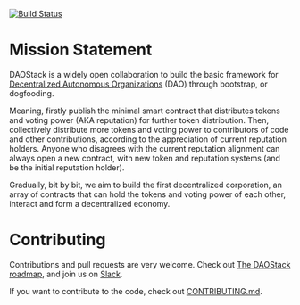 [![Build Status](https://travis-ci.org/daostack/daostack.svg?branch=master)](https://travis-ci.org/daostack/daostack)

# Mission Statement

DAOStack is a widely open collaboration to build the basic framework for [Decentralized Autonomous Organizations](https://en.wikipedia.org/wiki/Decentralized_autonomous_organization) (DAO) through  bootstrap, or dogfooding.

Meaning, firstly publish the minimal smart contract that distributes tokens and voting power (AKA reputation) for further token distribution. Then, collectively distribute more tokens and voting power to contributors of code and other contributions, according to the appreciation of current reputation holders. Anyone who disagrees with the current reputation alignment can always open a new contract, with new token and reputation systems (and be the initial reputation holder). 

Gradually, bit by bit, we aim to build the first decentralized corporation, an array of contracts that can hold the tokens and voting power of each other, interact and form a decentralized economy.



# Contributing

Contributions and pull requests are very welcome. Check out [The DAOStack roadmap](docs/roadmap.md), and join us on [Slack](https://daostack.slack.com/).

If you want to contribute to the code, check out  [CONTRIBUTING.md](CONTRIBUTING.md).
